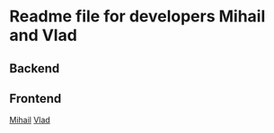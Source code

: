 # Readme file for developers Mihail and Vlad

## Backend

## Frontend

[Mihail](https://vk.com/id179278963)
[Vlad](https://vk.com/byavataroff)

